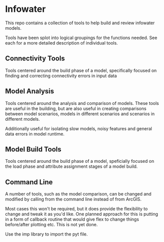 # Infowater

This repo contains a collection of tools to help build and review infowater models.

Tools have been splot into logical groupings for the functions needed. See each for a more detailed description of individual tools.

## Connectivity Tools

Tools centered around the build phase of a model, specifically focused on finding and correcting connectivity errors in input data

## Model Analysis

Tools centered around the analysis and comparison of models. These tools are useful in the building, but are also useful in creating comparisons between model scenarios, models in different scenarios and scenarios in different models.

Additionally useful for isolating slow models, noisy features and general data errors in model runtime.

## Model Build Tools

Tools centered around the build phase of a model, speficially focused on the load phase and attribute assignment stages of a model build.

## Command Line

A number of tools, such as the model comparison, can be changed and modified by calling from the command line instead of from ArcGIS. 

Most cases this won't be required, but it does provide the flexibility to change and tweak it as you'd like.
One planned approach for this is putting in a form of callback routine that would give flex to change things before/after plotting etc. This is not yet done.

Use the imp library to import the pyt file.